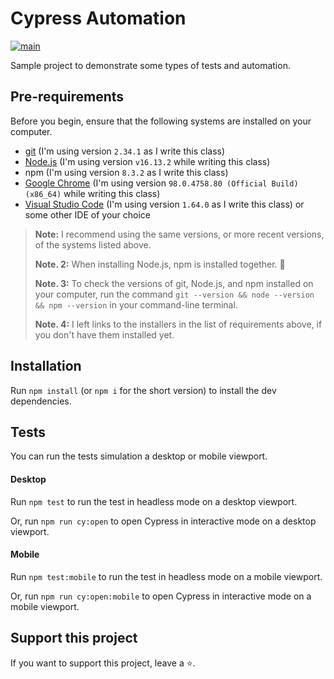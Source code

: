 # Cypress Automation

[![main](https://github.com/Erick-N-B-Araujo/formacao-cypress-automation/actions/workflows/ci.yml/badge.svg)](https://github.com/Erick-N-B-Araujo/formacao-cypress-automation/actions)

Sample project to demonstrate some types of tests and automation.

## Pre-requirements

Before you begin, ensure that the following systems are installed on your computer.

- [git](https://git-scm.com/) (I'm using version `2.34.1` as I write this class)
- [Node.js](https://nodejs.org/en/) (I'm using version `v16.13.2` while writing this class)
- npm (I'm using version `8.3.2` as I write this class)
- [Google Chrome](https://www.google.com/intl/pt_br/chrome/) (I'm using version `98.0.4758.80 (Official Build) (x86_64)` while writing this class)
- [Visual Studio Code](https://code.visualstudio.com/) (I'm using version `1.64.0` as I write this class) or some other IDE of your choice

> **Note:** I recommend using the same versions, or more recent versions, of the systems listed above.
>
> **Note. 2:** When installing Node.js, npm is installed together. 🎉
>
> **Note. 3:** To check the versions of git, Node.js, and npm installed on your computer, run the command `git --version && node --version && npm --version` in your command-line terminal.
>
> **Note. 4:** I left links to the installers in the list of requirements above, if you don't have them installed yet.

## Installation

Run `npm install` (or `npm i` for the short version) to install the dev dependencies.

## Tests

You can run the tests simulation a desktop or mobile viewport.

#### Desktop

Run `npm test` to run the test in headless mode on a desktop viewport.

Or, run `npm run cy:open` to open Cypress in interactive mode on a desktop viewport.

#### Mobile

Run `npm test:mobile` to run the test in headless mode on a mobile viewport.

Or, run `npm run cy:open:mobile` to open Cypress in interactive mode on a mobile viewport.

## Support this project

If you want to support this project, leave a ⭐.
